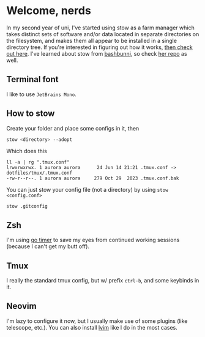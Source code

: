 # Welcome, nerds

In my second year of uni, I've started using stow as a farm manager which takes distinct sets of
software and/or data located in separate directories on the filesystem,
and makes them all appear to be installed in a single directory tree. If
you're interested in figuring out how it works, [then check out here][blog].
I've learned about stow from [bashbunni][bashbunni], so check [her repo][bbdotfiles] as well.

## Terminal font

I like to use `JetBrains Mono`.

## How to stow

Create your folder and place some configs in it, then

```sh
stow <directory> --adopt
```

Which does this

```
ll -a | rg ".tmux.conf"
lrwxrwxrwx. 1 aurora aurora      24 Jun 14 21:21 .tmux.conf -> dotfiles/tmux/.tmux.conf
-rw-r--r--. 1 aurora aurora     279 Oct 29  2023 .tmux.conf.bak
```

You can just stow your config file (not a directory) by using `stow <config.conf>`

```
stow .gitconfig
```

## Zsh

I'm using [go timer][timer] to save my eyes from continued working sessions (because I can't 
get my butt off).

## Tmux

I really the standard tmux config, but w/ prefix `ctrl-b`, and some keybinds in it.

## Neovim

I'm lazy to configure it now, but I usually make use of some plugins (like telescope, etc.). You
can also install [lvim][lvim] like I do in the most cases.

[blog]: https://brandon.invergo.net/news/2012-05-26-using-gnu-stow-to-manage-your-dotfiles.html
[bashbunni]: https://github.com/bashbunni
[bbdotfiles]: https://github.com/bashbunni/dotfiles
[timer]: https://github.com/caarlos0/timer
[lvim]: https://github.com/lunarvim/lunarvim
